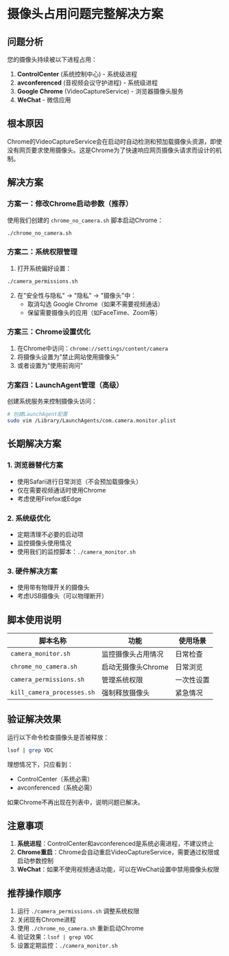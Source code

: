 # 摄像头占用问题完整解决方案

## 问题分析

您的摄像头持续被以下进程占用：
1. **ControlCenter** (系统控制中心) - 系统级进程
2. **avconferenced** (音视频会议守护进程) - 系统级进程  
3. **Google Chrome** (VideoCaptureService) - 浏览器摄像头服务
4. **WeChat** - 微信应用

## 根本原因

Chrome的VideoCaptureService会在启动时自动检测和预加载摄像头资源，即使没有网页要求使用摄像头。这是Chrome为了快速响应网页摄像头请求而设计的机制。

## 解决方案

### 方案一：修改Chrome启动参数（推荐）

使用我们创建的 `chrome_no_camera.sh` 脚本启动Chrome：

```bash
./chrome_no_camera.sh
```

### 方案二：系统权限管理

1. 打开系统偏好设置：
```bash
./camera_permissions.sh
```

2. 在"安全性与隐私" → "隐私" → "摄像头"中：
   - 取消勾选 Google Chrome（如果不需要视频通话）
   - 保留需要摄像头的应用（如FaceTime、Zoom等）

### 方案三：Chrome设置优化

1. 在Chrome中访问：`chrome://settings/content/camera`
2. 将摄像头设置为"禁止网站使用摄像头"
3. 或者设置为"使用前询问"

### 方案四：LaunchAgent管理（高级）

创建系统服务来控制摄像头访问：

```bash
# 创建LaunchAgent配置
sudo vim /Library/LaunchAgents/com.camera.monitor.plist
```

## 长期解决方案

### 1. 浏览器替代方案
- 使用Safari进行日常浏览（不会预加载摄像头）
- 仅在需要视频通话时使用Chrome
- 考虑使用Firefox或Edge

### 2. 系统级优化
- 定期清理不必要的启动项
- 监控摄像头使用情况
- 使用我们的监控脚本：`./camera_monitor.sh`

### 3. 硬件解决方案
- 使用带有物理开关的摄像头
- 考虑USB摄像头（可以物理断开）

## 脚本使用说明

| 脚本名称 | 功能 | 使用场景 |
|---------|------|----------|
| `camera_monitor.sh` | 监控摄像头占用情况 | 日常检查 |
| `chrome_no_camera.sh` | 启动无摄像头Chrome | 日常浏览 |
| `camera_permissions.sh` | 管理系统权限 | 一次性设置 |
| `kill_camera_processes.sh` | 强制释放摄像头 | 紧急情况 |

## 验证解决效果

运行以下命令检查摄像头是否被释放：

```bash
lsof | grep VDC
```

理想情况下，只应看到：
- ControlCenter（系统必需）
- avconferenced（系统必需）

如果Chrome不再出现在列表中，说明问题已解决。

## 注意事项

1. **系统进程**：ControlCenter和avconferenced是系统必需进程，不建议终止
2. **Chrome重启**：Chrome会自动重启VideoCaptureService，需要通过权限或启动参数控制
3. **WeChat**：如果不使用视频通话功能，可以在WeChat设置中禁用摄像头权限

## 推荐操作顺序

1. 运行 `./camera_permissions.sh` 调整系统权限
2. 关闭现有Chrome进程
3. 使用 `./chrome_no_camera.sh` 重新启动Chrome
4. 验证效果：`lsof | grep VDC`
5. 设置定期监控：`./camera_monitor.sh`
